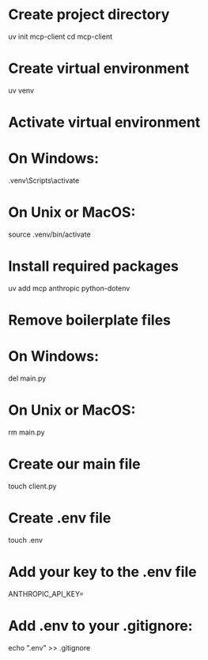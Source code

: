 # Create project directory
uv init mcp-client
cd mcp-client

# Create virtual environment
uv venv

# Activate virtual environment
# On Windows:
.venv\Scripts\activate
# On Unix or MacOS:
source .venv/bin/activate

# Install required packages
uv add mcp anthropic python-dotenv

# Remove boilerplate files
# On Windows:
del main.py
# On Unix or MacOS:
rm main.py

# Create our main file
touch client.py


# Create .env file
touch .env

# Add your key to the .env file
ANTHROPIC_API_KEY=<your key here>

# Add .env to your .gitignore:
echo ".env" >> .gitignore